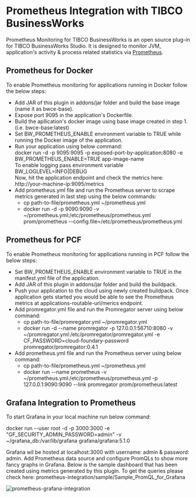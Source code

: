 # Prometheus Integration with TIBCO BusinessWorks

Prometheus Monitoring for TIBCO BusinessWorks is an open source plug-in for TIBCO BusinessWorks Studio. It is designed to monitor JVM, application's activity & process related statistics via [Prometheus](https://prometheus.io).

## Prometheus for Docker

To enable Prometheus monitoring for applications running in Docker follow the below steps:
* Add JAR of this plugin in addons/jar folder and build the base image (name it as bwce-base).
* Expose port 9095 in the application's Dockerfile.
* Build the apllication's docker image using base image created in step 1. (i.e. bwce-base:latest)
* Set BW_PROMETHEUS_ENABLE environment variable to TRUE while running the Docker image of the application.
* Run your application using below command: <br/>
docker run -d -p 9095:9095 -p exposed-port-by-application:8080 -e BW_PROMETHEUS_ENABLE=TRUE app-image-name <br/>
To enable logging pass environment variable BW_LOGLEVEL=INFO|DEBUG <br/>
Now, hit the application endpoint and check the metrics here: http://your-machine-ip:9095/metrics
* Add prometheus.yml file and run the Prometheus server to scrape metrics generated in last step using the below commands: <br/>
  * cp path-to-file/prometheus.yml ~/prometheus.yml <br/> 
  * docker run -d -p 9090:9090 -v ~/prometheus.yml:/etc/prometheus/prometheus.yml prom/prometheus --config.file=/etc/prometheus/prometheus.yml

## Prometheus for PCF

To enable Prometheus monitoring for applications running in PCF follow the below steps:
* Set BW_PROMETHEUS_ENABLE environment variable to TRUE in the manifest.yml file of the application.
* Add JAR of this plugin in addons/jar folder and build the buildpack.
* Push your application to the cloud using newly created buildpack. Once application gets started you would be able to see the Prometheus metrics at applications-routable-url/merics endpoint.
* Add promregator.yml file and run the Promregator server using below command: <br/> 
  * cp path-to-file/promregator.yml ~/promregator.yml <br/> 
  * docker run -d --name promregator -p 127.0.0.1:56710:8080 -v ~/promregator.yml:/etc/promregator/promregator.yml -e CF_PASSWORD=cloud-foundary-password promregator/promregator:0.4.1
* Add prometheus.yml file and run the Prometheus server using below command: <br/>
  * cp path-to-file/prometheus.yml ~/prometheus.yml <br/> 
  * docker run --name prometheus -v ~/prometheus.yml:/etc/prometheus/prometheus.yml -p 127.0.0.1:9090:9090 --link promregator prom/prometheus:latest

## Grafana Integration to Prometheus

To start Grafana in your local machine run below command:

docker run --user root -d -p 3000:3000 -e "GF_SECURITY_ADMIN_PASSWORD=admin" -v ~/grafana_db:/var/lib/grafana grafana/grafana:5.1.0

Grafana wil be hosted at localhost:3000 with username: admin & password: admin. Add Prometheus data source and configure PromQLs to show more fancy graphs in Grafana. Below is the sample dashboard that has been created using metrics generated by this plugin. To get the queries please check here: prometheus-integration/sample/Sample_PromQL_for_Grafana

![prometheus-grafana-integration](https://user-images.githubusercontent.com/44194609/49129290-25ce8180-f2f5-11e8-80f0-ea54f121cadd.png)
